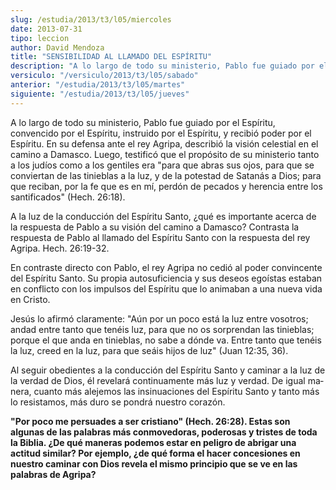 ```yaml
---
slug: /estudia/2013/t3/l05/miercoles
date: 2013-07-31
tipo: leccion
author: David Mendoza
title: "SENSIBILIDAD AL LLAMADO DEL ESPÍRITU"
description: "A lo largo de todo su ministerio, Pablo fue guiado por el Espíritu, convencido por el Espíritu, instruido por el Espíritu, y recibió poder por el Espíritu. En su defensa ante el rey Agripa, describió la visión celestial en el camino a Damasco. Luego, testificó que el propósito de su ministerio tanto a los judíos como a los..."
versiculo: "/versiculo/2013/t3/l05/sabado"
anterior: "/estudia/2013/t3/l05/martes"
siguiente: "/estudia/2013/t3/l05/jueves"
---
```


A lo largo de todo su ministerio, Pablo fue guiado por el Espíritu, convencido por el Espíritu, instruido por el Espíritu, y recibió poder por el Espíritu. En su defensa ante el rey Agripa, describió la visión celestial en el camino a Damasco. Luego, testificó que el propósito de su ministerio tanto a los judíos como a los gentiles era "para que abras sus ojos, para que se conviertan de las tinieblas a la luz, y de la potestad de Satanás a Dios; para que reciban, por la fe que es en mí, perdón de pecados y herencia entre los santificados" (Hech. 26:18).

A la luz de la conducción del Espíritu Santo, ¿qué es importante acerca de la respuesta de Pablo a su visión del camino a Damasco? Contrasta la respuesta de Pablo al llamado del Espíritu Santo con la respuesta del rey Agripa. Hech. 26:19-32.

En contraste directo con Pablo, el rey Agripa no cedió al poder convincente del Espíritu Santo. Su propia autosuficiencia y sus deseos egoístas estaban en con­flicto con los impulsos del Espíritu que lo animaban a una nueva vida en Cristo.

Jesús lo afirmó claramente: "Aún por un poco está la luz entre vosotros; andad entre tanto que tenéis luz, para que no os sorprendan las tinieblas; porque el que anda en tinieblas, no sabe a dónde va. Entre tanto que tenéis la luz, creed en la luz, para que seáis hijos de luz" (Juan 12:35, 36).

Al seguir obedientes a la conducción del Espíritu Santo y caminar a la luz de la verdad de Dios, él revelará continuamente más luz y verdad. De igual ma­nera, cuanto más alejemos las insinuaciones del Espíritu Santo y tanto más lo resistamos, más duro se pondrá nuestro corazón.

**"Por poco me persuades a ser cristiano" (Hech. 26:28). Estas son algunas de las palabras más conmovedoras, poderosas y tristes de toda la Biblia. ¿De qué maneras podemos estar en peligro de abrigar una actitud similar? Por ejemplo, ¿de qué forma el hacer concesiones en nuestro caminar con Dios revela el mismo principio que se ve en las palabras de Agripa?**
